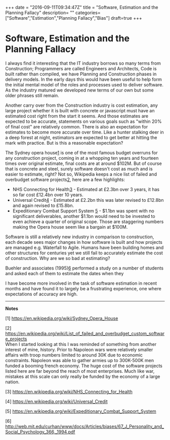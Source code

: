 +++
date = "2016-09-11T09:34:47Z"
title = "Software, Estimation and the Planning Fallacy"
description= ""
categories= ["Software","Estimation","Planning Fallacy","Bias"]
draft=true
+++

# Software, Estimation and the Planning Fallacy
I always find it interesting that the IT industry borrows so many terms from  Construction; Programmers are called Engineers and Architects, Code is built rather than compiled, we have Planning and Construction phases in delivery models.  In the early days this would have been useful to help form the initial mental model of the roles and processes used to deliver software.  As the industry matured we developed new terms of our own but some older phrases still remain.

Another carry over from the Construction industry is cost estimation, any large project whether it is built with concrete or javascript must have an estimated cost right from the start it seems.  And those estimates are expected to be accurate, statements on various goals such as "within 20% of final cost" are relatively common.  There is also an expectation for estimates to become more accurate over time.  Like a hunter stalking deer in a deep forest at night, estimators are expected to get better at hitting the mark with practice. But is this a reasonable expectation?

The Sydney opera house[1](#1) is one of the most famous budget overruns for any construction project, coming in at a whopping ten years and fourteen times over original estimate, final costs are at around $102M.  But of course that is concrete and steel, surely software doesn't cost as much and is easier to estimate, right?  Not so, Wikipedia keeps a nice list of failed and overbudget software projects[2](#2), here are a few highlights:
- NHS Connecting for Health[3](#3) - Estimated at £2.3bn over 3 years, it has so far cost £12.4bn over 10 years.
- Universal Credit[4](#4) - Estimated at £2.2bn this was later revised to £12.8bn and again revised to £15.8bn.
- Expeditionary Combat Support System [5](#5) - $1.1bn was spent with no significant deliverables, another $1.1bn would need to be invested to even achieve a quarter of original scope.
Those are staggering numbers making the Opera house seem like a bargain at $100M.  

Software is still a relatively new industry in comparison to construction, each decade sees major changes in how software is built and how projects are managed e.g. Waterfall to Agile. Humans have been building homes and other structures for centuries yet we still fail to accurately estimate the cost of construction. Why are we so bad at estimating?

Buehler and associates (1995)[6](#6) performed a study on a number of students and asked each of them to estimate the dates when they 



I have become more involved in the task of software estimation in recent months and have found it to largely be a frustrating experience, one where expectations of accuracy are high.

<hr/>

**Notes**

<a name="1">[1]</a> https://en.wikipedia.org/wiki/Sydney_Opera_House

<a name="2">[2]</a> https://en.wikipedia.org/wiki/List_of_failed_and_overbudget_custom_software_projects  
When I started looking at this I was reminded of something from another interest of mine, history.  Prior to Napoleon wars were relatively smaller affairs with troop numbers limited to around 30K due to economic constraints.  Napoleon was able to gather armies up to 300K-500K men funded a booming french economy.  The huge cost of the software projects listed here are far beyond the reach of most enterprises.  Much like war, mistakes at this scale can only really be funded by the economy of a large nation.

<a name="3">[3]</a> https://en.wikipedia.org/wiki/NHS_Connecting_for_Health

<a name="4">[4]</a> https://en.wikipedia.org/wiki/Universal_Credit

<a name="5">[5]</a> https://en.wikipedia.org/wiki/Expeditionary_Combat_Support_System

<a name="6">[6]</a> http://web.mit.edu/curhan/www/docs/Articles/biases/67_J_Personality_and_Social_Psychology_366,_1994.pdf